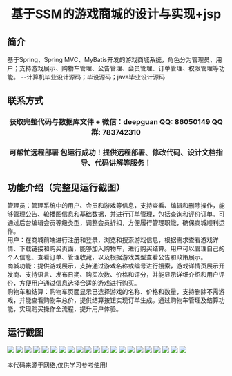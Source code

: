 <p><h1 align="center">基于SSM的游戏商城的设计与实现+jsp</h1></p>

## 简介
基于Spring、Spring MVC、MyBatis开发的游戏商城系统，角色分为管理员、用户；支持游戏展示、购物车管理、公告管理、会员管理、订单管理、权限管理等功能。    --计算机毕业设计源码；毕设源码；java毕业设计源码


## 联系方式
<p><h3 align="center">获取完整代码与数据库文件 + 微信：deepguan QQ: 86050149 QQ群: 783742310</h3></p>
<p><h3 align="center">可帮忙远程部署 包运行成功！提供远程部署、修改代码、设计文档指导、代码讲解等服务！</h3></p>

## 功能介绍（完整见运行截图）
管理员：管理系统中的用户、会员和游戏等信息，支持查看、编辑和删除操作，能够管理公告、轮播图信息和基础数据，并进行订单管理，包括查询和评价订单。可通过后台编辑会员等级类型，调整会员折扣，方便履行管理职能，确保商城顺利运作。  
用户：在商城前端进行注册和登录，浏览和搜索游戏信息，根据需求查看游戏详情、下载链接和购买页面，能够加入购物车，进行购买结算。用户可以管理自己的个人信息、查看订单、管理收藏，以及根据游戏类型查看公告和政策展示。  
商城功能：提供游戏展示，支持通过游戏名称或编号进行搜索，游戏详情页展示开发商、支持语言、发布日期、购买次数、价格和评分，并能显示详细介绍和用户评价，方便用户通过信息选择合适的游戏进行购买。  
购物车和结算：购物车页面显示已选择游戏的名称、价格和数量，支持删除不需游戏，并能查看购物车总价，提供结算按钮实现订单生成。通过购物车管理及结算功能，实现购买操作全流程，提升用户体验。


## 运行截图
![](https://bs-1329754181.cos.ap-shanghai.myqcloud.com/ssm/GameMallJsp/img/001.jpg)
![](https://bs-1329754181.cos.ap-shanghai.myqcloud.com/ssm/GameMallJsp/img/002.jpg)
![](https://bs-1329754181.cos.ap-shanghai.myqcloud.com/ssm/GameMallJsp/img/003.jpg)
![](https://bs-1329754181.cos.ap-shanghai.myqcloud.com/ssm/GameMallJsp/img/004.jpg)
![](https://bs-1329754181.cos.ap-shanghai.myqcloud.com/ssm/GameMallJsp/img/005.jpg)
![](https://bs-1329754181.cos.ap-shanghai.myqcloud.com/ssm/GameMallJsp/img/006.jpg)
![](https://bs-1329754181.cos.ap-shanghai.myqcloud.com/ssm/GameMallJsp/img/007.jpg)
![](https://bs-1329754181.cos.ap-shanghai.myqcloud.com/ssm/GameMallJsp/img/008.jpg)
![](https://bs-1329754181.cos.ap-shanghai.myqcloud.com/ssm/GameMallJsp/img/009.jpg)
![](https://bs-1329754181.cos.ap-shanghai.myqcloud.com/ssm/GameMallJsp/img/010.jpg)
![](https://bs-1329754181.cos.ap-shanghai.myqcloud.com/ssm/GameMallJsp/img/011.jpg)
![](https://bs-1329754181.cos.ap-shanghai.myqcloud.com/ssm/GameMallJsp/img/012.jpg)
![](https://bs-1329754181.cos.ap-shanghai.myqcloud.com/ssm/GameMallJsp/img/013.jpg)
![](https://bs-1329754181.cos.ap-shanghai.myqcloud.com/ssm/GameMallJsp/img/014.jpg)
![](https://bs-1329754181.cos.ap-shanghai.myqcloud.com/ssm/GameMallJsp/img/015.jpg)
![](https://bs-1329754181.cos.ap-shanghai.myqcloud.com/ssm/GameMallJsp/img/016.jpg)
![](https://bs-1329754181.cos.ap-shanghai.myqcloud.com/ssm/GameMallJsp/img/017.jpg)
![](https://bs-1329754181.cos.ap-shanghai.myqcloud.com/ssm/GameMallJsp/img/018.jpg)
![](https://bs-1329754181.cos.ap-shanghai.myqcloud.com/ssm/GameMallJsp/img/019.jpg)
![](https://bs-1329754181.cos.ap-shanghai.myqcloud.com/ssm/GameMallJsp/img/020.jpg)
![](https://bs-1329754181.cos.ap-shanghai.myqcloud.com/ssm/GameMallJsp/img/021.jpg)

<p>本代码来源于网络,仅供学习参考使用!</p>
